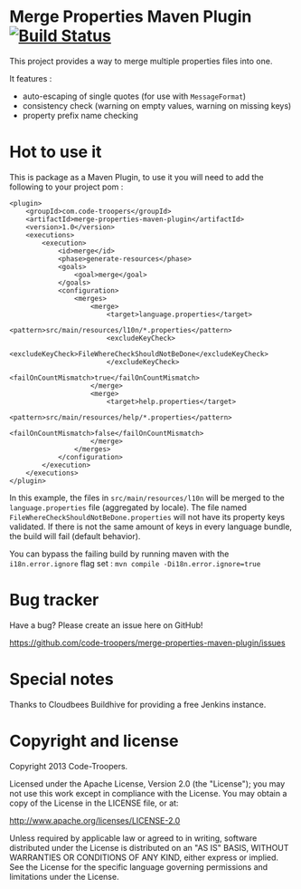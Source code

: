 # Merge Properties Maven Plugin [![Build Status](https://buildhive.cloudbees.com/job/code-troopers/job/merge-properties-maven-plugin/badge/icon)](https://buildhive.cloudbees.com/job/code-troopers/job/merge-properties-maven-plugin/)

This project provides a way to merge multiple properties files into one.

It features : 

 * auto-escaping of single quotes (for use with `MessageFormat`)
 * consistency check (warning on empty values, warning on missing keys)
 * property prefix name checking

# Hot to use it

This is package as a Maven Plugin, to use it you will need to add the following to your project pom : 

    <plugin>
        <groupId>com.code-troopers</groupId>
        <artifactId>merge-properties-maven-plugin</artifactId>
        <version>1.0</version>
        <executions>
            <execution>
                <id>merge</id>
                <phase>generate-resources</phase>
                <goals>
                    <goal>merge</goal>
                </goals>
                <configuration>
                    <merges>
                        <merge>
                            <target>language.properties</target>
                            <pattern>src/main/resources/l10n/*.properties</pattern>
                            <excludeKeyCheck>
                                <excludeKeyCheck>FileWhereCheckShouldNotBeDone</excludeKeyCheck>
                            </excludeKeyCheck>
                            <failOnCountMismatch>true</failOnCountMismatch>
                        </merge>
                        <merge>
                            <target>help.properties</target>
                            <pattern>src/main/resources/help/*.properties</pattern>
                            <failOnCountMismatch>false</failOnCountMismatch>
                        </merge>
                    </merges>
                </configuration>
            </execution>
        </executions>
    </plugin>

In this example, the files in `src/main/resources/l10n` will be merged to the `language.properties` file (aggregated by locale). 
The file named `FileWhereCheckShouldNotBeDone.properties` will not have its property keys validated. 
If there is not the same amount of keys in every language bundle, the build will fail (default behavior).

You can bypass the failing build by running maven with the `i18n.error.ignore` flag set : `mvn compile -Di18n.error.ignore=true`
    
# Bug tracker

Have a bug? Please create an issue here on GitHub!

https://github.com/code-troopers/merge-properties-maven-plugin/issues


# Special notes

Thanks to Cloudbees Buildhive for providing a free Jenkins instance.

# Copyright and license

Copyright 2013 Code-Troopers.

Licensed under the Apache License, Version 2.0 (the "License");
you may not use this work except in compliance with the License.
You may obtain a copy of the License in the LICENSE file, or at:

   http://www.apache.org/licenses/LICENSE-2.0

Unless required by applicable law or agreed to in writing, software
distributed under the License is distributed on an "AS IS" BASIS,
WITHOUT WARRANTIES OR CONDITIONS OF ANY KIND, either express or implied.
See the License for the specific language governing permissions and
limitations under the License.
